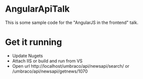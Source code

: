 AngularApiTalk
==============

This is some sample code for the "AngularJS in the frontend" talk.



Get it running
==============

+ Update Nugets
+ Attach IIS or build and run from VS
+ Open url http://localhost/umbraco/api/newsapi/search/ or /umbraco/api/newsapi/getnews/1070

